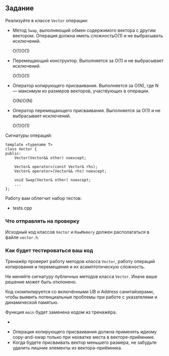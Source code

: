 ## Задание

Реализуйте в классе `Vector` операции:

- Метод `Swap`, выполняющий обмен содержимого вектора с другим вектором. Операция должна иметь сложностьO(1) и не выбрасывать исключений.

  O(1)O(1)

- Перемещающий конструктор. Выполняется за O(1) и не выбрасывает исключений.

  O(1)O(1)

- Оператор копирующего присваивания. Выполняется за O(N), где N — максимум из размеров векторов, участвующих в операции.

  O(N)O(N)

- Оператор перемещающего присваивания. Выполняется за O(1) и не выбрасывает исключений.

  O(1)O(1)


Сигнатуры операций:

```
template <typename T>
class Vector {
public:
    Vector(Vector&& other) noexcept;

    Vector& operator=(const Vector& rhs);
    Vector& operator=(Vector&& rhs) noexcept;

    void Swap(Vector& other) noexcept;
    ...
};

```

Работу вам облегчит набор тестов:

- tests.cpp


### Что отправлять на проверку

Исходный код классов `Vector` и `RawMemory` должен располагаться в файле `vector.h`.

### Как будет тестироваться ваш код

Тренажёр проверит работу методов класса `Vector`, работу операций копирования и перемещения и их асимптотическую сложность.

Не меняйте сигнатуру публичных методов класса `Vector`. Иначе ваше решение может быть отклонено.

Код
скомпилируется со включёнными UB и Address санитайзерами, чтобы выявить
потенциальные проблемы при работе с указателями и динамической памятью.

Функция `main` будет заменена кодом из тренажёра.

+

- Операция копирующего присваивания должна применять идиому copy-and-swap только при нехватке места в векторе-приёмнике.
- Когда будете присваивать вектор меньшего размера, не забудьте удалить лишние элементы из вектора-приёмника.